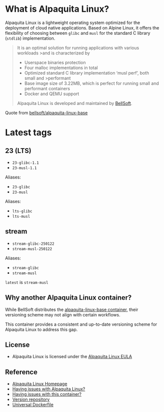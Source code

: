 # What is Alpaquita Linux?

Alpaquita Linux is a lightweight operating system optimized for the deployment of cloud native applications. Based on Alpine Linux, it offers the flexibility of choosing between `glibc` and `musl` for the standard C library (`stdlib`) implementation.


>It is an optimal solution for running applications with various workloads >and is characterized by
>
> - Userspace binaries protection
> - Four malloc implementations in total
> - Optimized standard C library implementation ‘musl perf’, both small and >performant
> - Base image size of 3.22MB, which is perfect for running small and performant containers
> - Docker and QEMU support
>
> Alpaquita Linux is developed and maintained by [BellSoft](https://bell-sw.com).

Quote from [bellsoft/alpaquita-linux-base](https://hub.docker.com/r/bellsoft/alpaquita-linux-base)

# Latest tags

## 23 (LTS)
- `23-glibc-1.1`
- `23-musl-1.1`

Aliases:
- `23-glibc`
- `23-musl`

Aliases:
- `lts-glibc`
- `lts-musl`

## stream
- `stream-glibc-250122`
- `stream-musl-250122`

Aliases:
- `stream-glibc`
- `stream-musl`

`latest` is `stream-musl`

## Why another Alpaquita Linux container?

While BellSoft distributes the [alpaquita-linux-base container](https://hub.docker.com/r/bellsoft/alpaquita-linux-base), their versioning scheme may not align with certain workflows.

This container provides a consistent and up-to-date versioning scheme for Alpaquita Linux to address this gap.

## License

- Alpaquita Linux is licensed under the [Alpaquita Linux EULA](https://docs.bell-sw.com/alpaquita-linux/latest/legal/eula/)

## Reference

- [Alpaquita Linux Homepage](https://bell-sw.com/alpaquita-linux/)
- [Having issues with Alpaquita Linux?](https://github.com/bell-sw/Alpaquita/issues)
- [Having issues with this container?](https://github.com/astarivi/alpaquita-images/issues)
- [Version repository](https://github.com/astarivi/alpaquita-images/blob/main/docker/alpaquita/VERSIONS.md)
- [Universal Dockerfile](https://github.com/astarivi/alpaquita-images/blob/main/docker/alpaquita/Dockerfile)